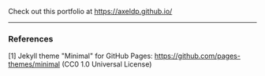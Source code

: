 Check out this portfolio at https://axeldp.github.io/
___

### References

[1] Jekyll theme "Minimal" for GitHub Pages: https://github.com/pages-themes/minimal (CC0 1.0 Universal License)
